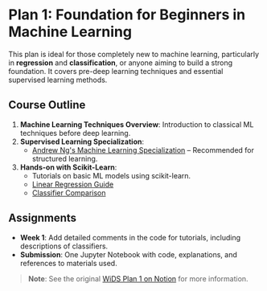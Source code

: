# Plan 1: Foundation for Beginners in Machine Learning

This plan is ideal for those completely new to machine learning, particularly in **regression** and **classification**, or anyone aiming to build a strong foundation. It covers pre-deep learning techniques and essential supervised learning methods.

## Course Outline
1. **Machine Learning Techniques Overview**: Introduction to classical ML techniques before deep learning.
2. **Supervised Learning Specialization**:
   - [Andrew Ng's Machine Learning Specialization](https://www.coursera.org/specializations/machine-learning) – Recommended for structured learning.
3. **Hands-on with Scikit-Learn**:
   - Tutorials on basic ML models using scikit-learn.
   - [Linear Regression Guide](https://scikit-learn.org/stable/auto_examples/linear_model/plot_ols.html)
   - [Classifier Comparison](https://scikit-learn.org/stable/auto_examples/classification/plot_classifier_comparison.html)

## Assignments
- **Week 1**: Add detailed comments in the code for tutorials, including descriptions of classifiers.
- **Submission**: One Jupyter Notebook with code, explanations, and references to materials used.

> **Note**: See the original [WiDS Plan 1 on Notion](https://azure-fragrance-241.notion.site/WiDS-Plan-1-627b9e9e6daa420d98a8ad5b9e38d25b) for more information.
